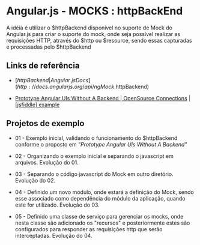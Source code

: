 # Angular.js - MOCKS : httpBackEnd

A idéia é utilizar o $httpBackend disponível no suporte de Mock do Angular.js para criar o suporte do mock, onde seja possível realizar as requisições HTTP, através do $http ou $resource, sendo essas capturadas e processadas pelo $httpBackend


## Links de referência

* [$httpBackend | Angular.js Docs](http://docs.angularjs.org/api/ngMock.$httpBackend)

* [Prototype Angular UIs Without A Backend | OpenSource Connections](http://www.opensourceconnections.com/2013/09/16/prototype-angular-uis-without-a-backend/) | [[jsfiddle] example](http://jsfiddle.net/softwaredoug/pCMCQ/9/)


## Projetos de exemplo

* 01 - Exemplo inicial, validando o funcionamento do $httpBackend conforme o proposto em _"Prototype Angular UIs Without A Backend"_

* 02 - Organizando o exemplo inicial e separando o javascript em arquivos. Evolução do 01.

* 03 - Separando o código javascript do Mock em outro diretório. Evolução do 02.

* 04 - Definido um novo módulo, onde estará a definição do Mock, sendo esse associado como dependência do módulo da aplicação, quando este for utilizado. Evolução do 03.

* 05 - Definido uma classe de serviço para gerenciar os mocks, onde nesta classe são adicionado os "recursos" e posteriormente estes são configurados para responder as requisições http que serão interceptadas. Evolução do 04.

